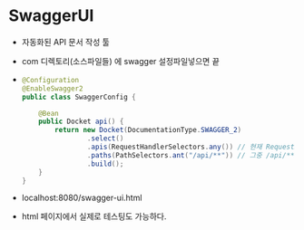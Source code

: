 # SwaggerUI

- 자동화된 API 문서 작성 툴

- com 디렉토리(소스파일들) 에 swagger 설정파일넣으면 끝

- ```java
  @Configuration
  @EnableSwagger2
  public class SwaggerConfig {
  
      @Bean
      public Docket api() {
          return new Docket(DocumentationType.SWAGGER_2)
                  .select()
                  .apis(RequestHandlerSelectors.any()) // 현재 RequestMapping으로 할당된 모든 URL 리스트를 추출
                  .paths(PathSelectors.ant("/api/**")) // 그중 /api/** 인 URL들만 필터링
                  .build();
      }
  }
  ```

- localhost:8080/swagger-ui.html

- html 페이지에서 실제로 테스팅도 가능하다.

  


